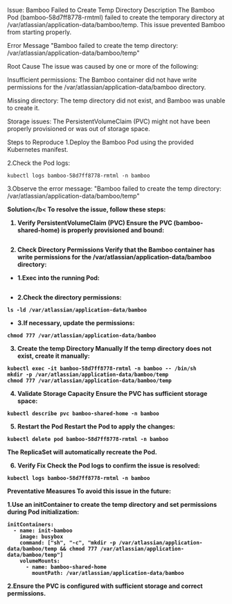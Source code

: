 Issue: Bamboo Failed to Create Temp Directory
Description
The Bamboo Pod (bamboo-58d7ff8778-rmtml) failed to create the temporary directory at /var/atlassian/application-data/bamboo/temp. This issue prevented Bamboo from starting properly.


Error Message
"Bamboo failed to create the temp directory: /var/atlassian/application-data/bamboo/temp"

Root Cause
The issue was caused by one or more of the following:

Insufficient permissions: The Bamboo container did not have write permissions for the /var/atlassian/application-data/bamboo directory.

Missing directory: The temp directory did not exist, and Bamboo was unable to create it.

Storage issues: The PersistentVolumeClaim (PVC) might not have been properly provisioned or was out of storage space.

Steps to Reproduce
1.Deploy the Bamboo Pod using the provided Kubernetes manifest.

2.Check the Pod logs:
```
kubectl logs bamboo-58d7ff8778-rmtml -n bamboo
```
3.Observe the error message:
"Bamboo failed to create the temp directory: /var/atlassian/application-data/bamboo/temp"


<b>Solution</b<
To resolve the issue, follow these steps:

1. Verify PersistentVolumeClaim (PVC)
Ensure the PVC (bamboo-shared-home) is properly provisioned and bound:
```kubectl get pvc -n bamboo
```

2. Check Directory Permissions
Verify that the Bamboo container has write permissions for the /var/atlassian/application-data/bamboo directory:
- 1.Exec into the running Pod:
```kubectl exec -it bamboo-58d7ff8778-rmtml -n bamboo -- /bin/sh
```

- 2.Check the directory permissions:
```
ls -ld /var/atlassian/application-data/bamboo
```

- 3.If necessary, update the permissions:
```
chmod 777 /var/atlassian/application-data/bamboo
```

3. Create the temp Directory Manually
If the temp directory does not exist, create it manually:

```
kubectl exec -it bamboo-58d7ff8778-rmtml -n bamboo -- /bin/sh
mkdir -p /var/atlassian/application-data/bamboo/temp
chmod 777 /var/atlassian/application-data/bamboo/temp
```


4. Validate Storage Capacity
Ensure the PVC has sufficient storage space:

```
kubectl describe pvc bamboo-shared-home -n bamboo
```

5. Restart the Pod
Restart the Pod to apply the changes:
```
kubectl delete pod bamboo-58d7ff8778-rmtml -n bamboo
```
The ReplicaSet will automatically recreate the Pod.



6. Verify Fix
Check the Pod logs to confirm the issue is resolved:
```
kubectl logs bamboo-58d7ff8778-rmtml -n bamboo
```

Preventative Measures
To avoid this issue in the future:

1.Use an initContainer to create the temp directory and set permissions during Pod initialization:
```
initContainers:
  - name: init-bamboo
    image: busybox
    command: ["sh", "-c", "mkdir -p /var/atlassian/application-data/bamboo/temp && chmod 777 /var/atlassian/application-data/bamboo/temp"]
    volumeMounts:
      - name: bamboo-shared-home
        mountPath: /var/atlassian/application-data/bamboo

```


2.Ensure the PVC is configured with sufficient storage and correct permissions.


















